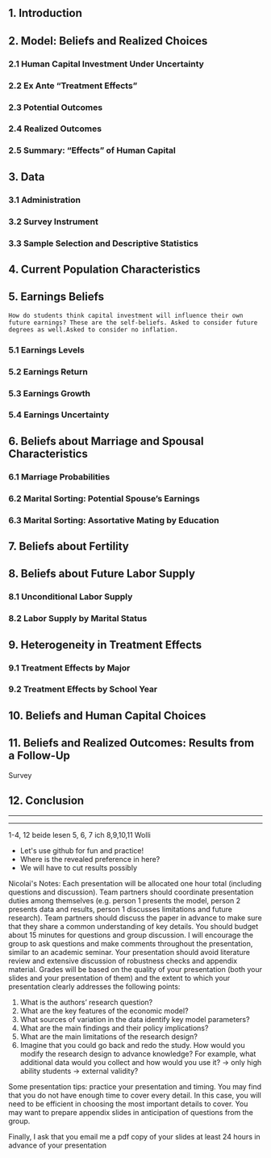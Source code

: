 ## 1. Introduction
## 2. Model: Beliefs and Realized Choices
###    2.1 Human Capital Investment Under Uncertainty
###    2.2 Ex Ante “Treatment Effects”
###    2.3 Potential Outcomes
###    2.4 Realized Outcomes
###    2.5 Summary: “Effects” of Human Capital
## 3. Data
###    3.1 Administration
###    3.2 Survey Instrument
###    3.3 Sample Selection and Descriptive Statistics
## 4. Current Population Characteristics
## 5. Earnings Beliefs
    How do students think capital investment will influence their own future earnings? These are the self-beliefs. Asked to consider future degrees as well.Asked to consider no inflation.

###    5.1 Earnings Levels
    
###    5.2 Earnings Return
###    5.3 Earnings Growth
###    5.4 Earnings Uncertainty
## 6. Beliefs about Marriage and Spousal Characteristics
###    6.1 Marriage Probabilities
###    6.2 Marital Sorting: Potential Spouse’s Earnings
###    6.3 Marital Sorting: Assortative Mating by Education
## 7. Beliefs about Fertility
## 8. Beliefs about Future Labor Supply
###    8.1 Unconditional Labor Supply
###    8.2 Labor Supply by Marital Status
## 9. Heterogeneity in Treatment Effects
###    9.1 Treatment Effects by Major
###    9.2 Treatment Effects by School Year
## 10. Beliefs and Human Capital Choices
## 11. Beliefs and Realized Outcomes: Results from a Follow-Up
Survey
## 12. Conclusion

---
---
1-4, 12 beide lesen
5, 6, 7 ich
8,9,10,11 Wolli 

- Let's use github for fun and practice!
- Where is the revealed preference in here?
- We will have to cut results possibly



Nicolai's Notes:
Each presentation will be allocated one hour total (including questions and discussion). Team partners should coordinate presentation duties among themselves (e.g. person 1 presents the model, person 2 presents data and results, person 1 discusses limitations and future research).  Team partners should discuss the paper in advance to make sure that they share a common understanding of key details.  You should budget about 15 minutes for questions and group discussion. I will encourage the group to ask questions and make comments throughout the presentation, similar to an academic seminar. Your presentation should avoid literature review and extensive discussion of robustness checks and appendix material. Grades will be based on the quality of your presentation (both your slides and your presentation of them) and the extent to which your presentation clearly addresses the following points:
1.	What is the authors’ research question?
2.	What are the key features of the economic model?
3.	What sources of variation in the data identify key model parameters?
4.	What are the main findings and their policy implications?  
5.	What are the main limitations of the research design?
6.	Imagine that you could go back and redo the study.  How would you modify the research design to advance knowledge? For example, what additional data would you collect and how would you use it? 
    -> only high ability students -> external validity?

Some presentation tips:  practice your presentation and timing.  You may find that you do not have enough time to cover every detail.  In this case, you will need to be efficient in choosing the most important details to cover.  You may want to prepare appendix slides in anticipation of questions from the group.  

Finally, I ask that you email me a pdf copy of your slides at least 24 hours in advance of your presentation

